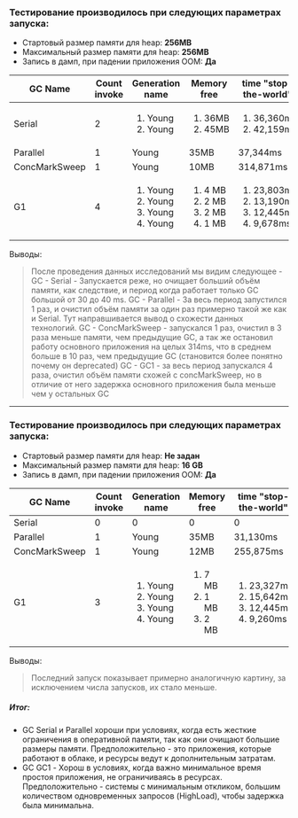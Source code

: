 <h3>Тестирование производилось при следующих параметрах запуска: </h3>
<ul>
    <li>Стартовый размер памяти для heap: <b>256MB</b></li>
    <li>Максимальный размер памяти для heap: <b>256MB</b></li>
    <li>Запись в дамп, при падении приложения OOM: <b>Да</b></li>
</ul>

<table>
        <thead>
            <tr>
                <th>
                    GC Name
                </th>
                <th>
                    Count invoke 
                </th>
                <th>
                    Generation name
                </th>
                <th>
                    Memory free
                </th>
                <th>
                    time "stop-the-world"
                </th>
            </tr>
        </thead>
        <tbody>
            <tr>
                <td>Serial</td>
                <td>2</td>
                <td><ol>
                        <li>Young</li>
                        <li>Young</li>
                    </ol>
                </td>
                <td>
                    <ol>
                        <li>36MB</li>
                        <li>45MB</li>
                    </ol>
                </td>
                <td>
                     <ol>
                          <li>36,360ms</li>
                          <li>42,159ms</li>
                     </ol>
                </td>
            </tr>
            <tr>
                <td>Parallel</td>
                <td>1</td>
                <td>Young</td>
                <td>35MB</td>
                <td>37,344ms</td>
            </tr>
            <tr>
                <td>ConcMarkSweep</td>
                <td>1</td>
                <td>Young</td>
                <td>10MB</td>
                <td>314,871ms</td>
            </tr>
            <tr>
                <td>G1</td>
                <td>4</td>
                <td> 
                    <ol>
                         <li>Young</li>
                         <li>Young</li>
                         <li>Young</li>
                         <li>Young</li>
                    </ol>
                </td>
                <td>
                    <ol>
                        <li>4 MB</li>
                        <li>2 MB</li>
                        <li>2 MB</li>
                        <li>1 MB</li>
                    </ol>
                </td>
                <td>
                    <ol>
                        <li>23,803ms</li>
                        <li>13,190ms</li>
                        <li>12,445ms</li>
                        <li>9,678ms</li>
                    </ol>
                </td>
            </tr>
        </tbody>
</table>

Выводы:
<blockquote>
    После проведения данных исследований мы видим следующее - 
    GC - Serial - Запускается реже, но очищает больший объём памяти, как следствие, и период когда работает только GC большой от 30 до 40 ms.
    GC - Parallel - За весь период запустился 1 раз, и очистил объём памяти за один раз примерно такой же как и Serial. Тут направшивается вывод о схожести данных технологий.
    GC - ConcMarkSweep - запускался 1 раз, очистил в 3 раза меньше памяти, чем предыдущие GC, а так же остановил работу
    основного приложения на целых 314ms, что в среднем больше в 10 раз, чем предыдущие GC (становится более понятно почему он deprecated)
    GC - GC1 - за весь период запускался 4 раза, очистил объём памяти схожей с concMarkSweep, но в отличие от него задержка основного приложения была меньше чем у остальных GC
</blockquote>

---------------------------------------------------------------------------------------------------------------------------------------------------------------------------------------

<h3>Тестирование производилось при следующих параметрах запуска: </h3>
<ul>
    <li>Стартовый размер памяти для heap: <b>Не задан</b></li>
    <li>Максимальный размер памяти для heap: <b>16 GB</b></li>
    <li>Запись в дамп, при падении приложения OOM: <b>Да</b></li>
</ul>

<table>
        <thead>
            <tr>
                <th>
                    GC Name
                </th>
                <th>
                    Count invoke 
                </th>
                <th>
                    Generation name
                </th>
                <th>
                    Memory free
                </th>
                <th>
                    time "stop-the-world"
                </th>
            </tr>
        </thead>
        <tbody>
            <tr>
                <td>Serial</td>
                <td>0</td>
                <td>0
                </td>
                <td>0
                </td>
                <td>0
                </td>
            </tr>
            <tr>
                <td>Parallel</td>
                <td>1</td>
                <td>Young</td>
                <td>35MB</td>
                <td>31,130ms</td>
            </tr>
            <tr>
                <td>ConcMarkSweep</td>
                <td>1</td>
                <td>Young</td>
                <td>12MB</td>
                <td>255,875ms</td>
            </tr>
            <tr>
                <td>G1</td>
                <td>3</td>
                <td> 
                    <ol>
                         <li>Young</li>
                         <li>Young</li>
                         <li>Young</li>
                         <li>Young</li>
                    </ol>
                </td>
                <td>
                    <ol>
                        <li>7 MB</li>
                        <li>1 MB</li>
                        <li>2 MB</li>
                    </ol>
                </td>
                <td>
                    <ol>
                        <li>23,327ms</li>
                        <li>15,642ms</li>
                        <li>12,445ms</li>
                        <li>9,260ms</li>
                    </ol>
                </td>
            </tr>
        </tbody>
</table>

Выводы:
<blockquote>
   Последний запуск показывает примерно аналогичную картину, за исключением числа запусков, их стало меньше.
</blockquote>

<p> 
    <h5>Итог:</h5>
    <ul>
        <li>
            GC  Serial и Parallel хороши при условиях, когда есть жесткие ограничения в оперативной памяти, 
            так как они очищают большие размеры памяти. 
            Предположительно - это приложения, которые работают в облаке, 
            и ресурсы ведут к дополнительным затратам.
        </li>
        <li>
            GC GC1 - Хорош в условиях, когда важно минимальное время простоя приложения, 
            не ограничиваясь в ресурсах. 
            Предположительно - системы с минимальным откликом, 
            большим количеством одновременных запросов (HighLoad), 
            чтобы задержка была минимальна.
        </li>
    </ul>
</p>